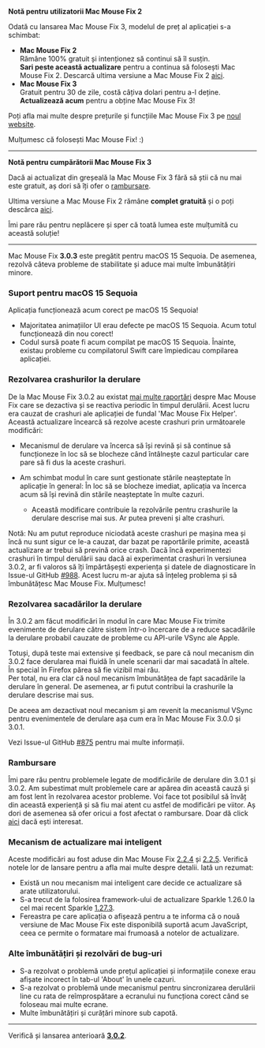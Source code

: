 **Notă pentru utilizatorii Mac Mouse Fix 2**

Odată cu lansarea Mac Mouse Fix 3, modelul de preț al aplicației s-a schimbat:

- **Mac Mouse Fix 2**\
Rămâne 100% gratuit și intenționez să continui să îl susțin.\
**Sari peste această actualizare** pentru a continua să folosești Mac Mouse Fix 2. Descarcă ultima versiune a Mac Mouse Fix 2 [aici](https://redirect.macmousefix.com/?target=mmf2-latest).
- **Mac Mouse Fix 3**\
Gratuit pentru 30 de zile, costă câțiva dolari pentru a-l deține.\
**Actualizează acum** pentru a obține Mac Mouse Fix 3!

Poți afla mai multe despre prețurile și funcțiile Mac Mouse Fix 3 pe [noul website](https://macmousefix.com/).

Mulțumesc că folosești Mac Mouse Fix! :)

---

**Notă pentru cumpărătorii Mac Mouse Fix 3**

Dacă ai actualizat din greșeală la Mac Mouse Fix 3 fără să știi că nu mai este gratuit, aș dori să îți ofer o [rambursare](https://redirect.macmousefix.com/?target=mmf-apply-for-refund).

Ultima versiune a Mac Mouse Fix 2 rămâne **complet gratuită** și o poți descărca [aici](https://redirect.macmousefix.com/?target=mmf2-latest).

Îmi pare rău pentru neplăcere și sper că toată lumea este mulțumită cu această soluție!

---

Mac Mouse Fix **3.0.3** este pregătit pentru macOS 15 Sequoia. De asemenea, rezolvă câteva probleme de stabilitate și aduce mai multe îmbunătățiri minore.

### Suport pentru macOS 15 Sequoia

Aplicația funcționează acum corect pe macOS 15 Sequoia!

- Majoritatea animațiilor UI erau defecte pe macOS 15 Sequoia. Acum totul funcționează din nou corect!
- Codul sursă poate fi acum compilat pe macOS 15 Sequoia. Înainte, existau probleme cu compilatorul Swift care împiedicau compilarea aplicației.

### Rezolvarea crashurilor la derulare

De la Mac Mouse Fix 3.0.2 au existat [mai multe raportări](https://github.com/noah-nuebling/mac-mouse-fix/issues/988) despre Mac Mouse Fix care se dezactiva și se reactiva periodic în timpul derulării. Acest lucru era cauzat de crashuri ale aplicației de fundal 'Mac Mouse Fix Helper'. Această actualizare încearcă să rezolve aceste crashuri prin următoarele modificări:

- Mecanismul de derulare va încerca să își revină și să continue să funcționeze în loc să se blocheze când întâlnește cazul particular care pare să fi dus la aceste crashuri.
- Am schimbat modul în care sunt gestionate stările neașteptate în aplicație în general: În loc să se blocheze imediat, aplicația va încerca acum să își revină din stările neașteptate în multe cazuri.

    - Această modificare contribuie la rezolvările pentru crashurile la derulare descrise mai sus. Ar putea preveni și alte crashuri.

Notă: Nu am putut reproduce niciodată aceste crashuri pe mașina mea și încă nu sunt sigur ce le-a cauzat, dar bazat pe raportările primite, această actualizare ar trebui să prevină orice crash. Dacă încă experimentezi crashuri în timpul derulării sau dacă ai experimentat crashuri în versiunea 3.0.2, ar fi valoros să îți împărtășești experiența și datele de diagnosticare în Issue-ul GitHub [#988](https://github.com/noah-nuebling/mac-mouse-fix/issues/988). Acest lucru m-ar ajuta să înțeleg problema și să îmbunătățesc Mac Mouse Fix. Mulțumesc!

### Rezolvarea sacadărilor la derulare

În 3.0.2 am făcut modificări în modul în care Mac Mouse Fix trimite evenimente de derulare către sistem într-o încercare de a reduce sacadările la derulare probabil cauzate de probleme cu API-urile VSync ale Apple.

Totuși, după teste mai extensive și feedback, se pare că noul mecanism din 3.0.2 face derularea mai fluidă în unele scenarii dar mai sacadată în altele. În special în Firefox părea să fie vizibil mai rău.\
Per total, nu era clar că noul mecanism îmbunătățea de fapt sacadările la derulare în general. De asemenea, ar fi putut contribui la crashurile la derulare descrise mai sus.

De aceea am dezactivat noul mecanism și am revenit la mecanismul VSync pentru evenimentele de derulare așa cum era în Mac Mouse Fix 3.0.0 și 3.0.1.

Vezi Issue-ul GitHub [#875](https://github.com/noah-nuebling/mac-mouse-fix/issues/875) pentru mai multe informații.

### Rambursare

Îmi pare rău pentru problemele legate de modificările de derulare din 3.0.1 și 3.0.2. Am subestimat mult problemele care ar apărea din această cauză și am fost lent în rezolvarea acestor probleme. Voi face tot posibilul să învăț din această experiență și să fiu mai atent cu astfel de modificări pe viitor. Aș dori de asemenea să ofer oricui a fost afectat o rambursare. Doar dă click [aici](https://redirect.macmousefix.com/?target=mmf-apply-for-refund) dacă ești interesat.

### Mecanism de actualizare mai inteligent

Aceste modificări au fost aduse din Mac Mouse Fix [2.2.4](https://github.com/noah-nuebling/mac-mouse-fix/releases/tag/2.2.4) și [2.2.5](https://github.com/noah-nuebling/mac-mouse-fix/releases/tag/2.2.5). Verifică notele lor de lansare pentru a afla mai multe despre detalii. Iată un rezumat:

- Există un nou mecanism mai inteligent care decide ce actualizare să arate utilizatorului.
- S-a trecut de la folosirea framework-ului de actualizare Sparkle 1.26.0 la cel mai recent Sparkle [1.27.3](https://github.com/sparkle-project/Sparkle/releases/tag/1.27.3).
- Fereastra pe care aplicația o afișează pentru a te informa că o nouă versiune de Mac Mouse Fix este disponibilă suportă acum JavaScript, ceea ce permite o formatare mai frumoasă a notelor de actualizare.

### Alte îmbunătățiri și rezolvări de bug-uri

- S-a rezolvat o problemă unde prețul aplicației și informațiile conexe erau afișate incorect în tab-ul 'About' în unele cazuri.
- S-a rezolvat o problemă unde mecanismul pentru sincronizarea derulării line cu rata de reîmprospătare a ecranului nu funcționa corect când se foloseau mai multe ecrane.
- Multe îmbunătățiri și curățări minore sub capotă.

---

Verifică și lansarea anterioară [**3.0.2**](https://github.com/noah-nuebling/mac-mouse-fix/releases/tag/3.0.2).